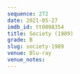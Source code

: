 ```yaml
---
sequence: 272
date: 2021-05-27
imdb_id: tt0098354
title: Society (1989)
grade: B
slug: society-1989
venue: Blu-ray
venue_notes:
---
```


